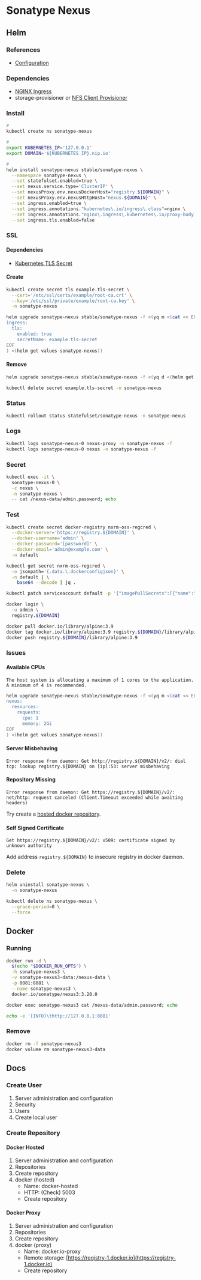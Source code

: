 # Sonatype Nexus

<!--
https://repman.io/
-->

## Helm

### References

- [Configuration](https://github.com/helm/charts/tree/master/stable/sonatype-nexus#configuration)

### Dependencies

- [NGINX Ingress](/nginx-ingress.md)
- storage-provisioner or [NFS Client Provisioner](/nfs-client-provisioner.md)

### Install

```sh
#
kubectl create ns sonatype-nexus

#
export KUBERNETES_IP='127.0.0.1'
export DOMAIN='${KUBERNETES_IP}.nip.io'

#
helm install sonatype-nexus stable/sonatype-nexus \
  --namespace sonatype-nexus \
  --set statefulset.enabled=true \
  --set nexus.service.type='ClusterIP' \
  --set nexusProxy.env.nexusDockerHost="registry.${DOMAIN}" \
  --set nexusProxy.env.nexusHttpHost="nexus.${DOMAIN}" \
  --set ingress.enabled=true \
  --set ingress.annotations."kubernetes\.io/ingress\.class"=nginx \
  --set ingress.annotations."nginx\.ingress\.kubernetes\.io/proxy-body-size"=0 \
  --set ingress.tls.enabled=false
```

### SSL

#### Dependencies

- [Kubernetes TLS Secret](/k8s-tls-secret.md)

#### Create

```sh
kubectl create secret tls example.tls-secret \
  --cert='/etc/ssl/certs/example/root-ca.crt' \
  --key='/etc/ssl/private/example/root-ca.key' \
  -n sonatype-nexus
```

```sh
helm upgrade sonatype-nexus stable/sonatype-nexus -f <(yq m <(cat << EOF
ingress:
  tls:
    enabled: true
    secretName: example.tls-secret
EOF
) <(helm get values sonatype-nexus))
```

#### Remove

```sh
helm upgrade sonatype-nexus stable/sonatype-nexus -f <(yq d <(helm get values sonatype-nexus) ingress.tls)

kubectl delete secret example.tls-secret -n sonatype-nexus
```

### Status

```sh
kubectl rollout status statefulset/sonatype-nexus -n sonatype-nexus
```

### Logs

```sh
kubectl logs sonatype-nexus-0 nexus-proxy -n sonatype-nexus -f
kubectl logs sonatype-nexus-0 nexus -n sonatype-nexus -f
```

### Secret

```sh
kubectl exec -it \
  sonatype-nexus-0 \
  -c nexus \
  -n sonatype-nexus \
  -- cat /nexus-data/admin.password; echo
```

### Test

```sh
kubectl create secret docker-registry nxrm-oss-regcred \
  --docker-server='https://registry.${DOMAIN}' \
  --docker-username='admin' \
  --docker-password='[password]' \
  --docker-email='admin@example.com' \
  -n default
```

```sh
kubectl get secret nxrm-oss-regcred \
  -o jsonpath='{.data.\.dockerconfigjson}' \
  -n default | \
    base64 --decode | jq .
```

```sh
kubectl patch serviceaccount default -p '{"imagePullSecrets":[{"name":"nxrm-oss-regcred"}]}' -n default
```

```sh
docker login \
  -u admin \
  registry.${DOMAIN}
```

```sh
docker pull docker.io/library/alpine:3.9
docker tag docker.io/library/alpine:3.9 registry.${DOMAIN}/library/alpine:3.9
docker push registry.${DOMAIN}/library/alpine:3.9
```

### Issues

#### Available CPUs

```log
The host system is allocating a maximum of 1 cores to the application. A minimum of 4 is recommended.
```

```sh
helm upgrade sonatype-nexus stable/sonatype-nexus -f <(yq m <(cat << EOF
nexus:
  resources:
    requests:
      cpu: 1
      memory: 2Gi
EOF
) <(helm get values sonatype-nexus))
```

#### Server Misbehaving

```log
Error response from daemon: Get http://registry.${DOMAIN}/v2/: dial tcp: lookup registry.${DOMAIN} on [ip]:53: server misbehaving
```

<!-- ```sh
minikube ssh -- sudo cat /etc/hosts
```

```sh
minikube ssh -- "sudo /usr/bin/sh -c 'echo -e \"$(kubectl get service nginx-ingress-controller -o jsonpath='{.status.loadBalancer.ingress[0].ip}' -n nginx-ingress)\tregistry.${DOMAIN}\" >> /etc/hosts'"
``` -->

#### Repository Missing

```log
Error response from daemon: Get https://registry.${DOMAIN}/v2/: net/http: request canceled (Client.Timeout exceeded while awaiting headers)
```

Try create a [hosted docker repository](/sonatype-nexus.md#hosted).

#### Self Signed Certificate

```log
Get https://registry.${DOMAIN}/v2/: x509: certificate signed by unknown authority
```

Add address `registry.${DOMAIN}` to insecure registry in docker daemon.

### Delete

```sh
helm uninstall sonatype-nexus \
  -n sonatype-nexus

kubectl delete ns sonatype-nexus \
  --grace-period=0 \
  --force
```

## Docker

### Running

```sh
docker run -d \
  $(echo "$DOCKER_RUN_OPTS") \
  -h sonatype-nexus3 \
  -v sonatype-nexus3-data:/nexus-data \
  -p 8081:8081 \
  --name sonatype-nexus3 \
  docker.io/sonatype/nexus3:3.20.0
```

```sh
docker exec sonatype-nexus3 cat /nexus-data/admin.password; echo
```

```sh
echo -e '[INFO]\thttp://127.0.0.1:8081'
```

### Remove

```sh
docker rm -f sonatype-nexus3
docker volume rm sonatype-nexus3-data
```

## Docs

### Create User

1. Server administration and configuration
2. Security
3. Users
4. Create local user

### Create Repository

#### Docker Hosted

1. Server administration and configuration
2. Repositories
3. Create repository
4. docker (hosted)
   - Name: docker-hosted
   - HTTP: (Check) 5003
   - Create repository

#### Docker Proxy

1. Server administration and configuration
2. Repositories
3. Create repository
4. docker (proxy)
   - Name: docker.io-proxy
   - Remote storage: [https://registry-1.docker.io](https://registry-1.docker.io)
   - Create repository
